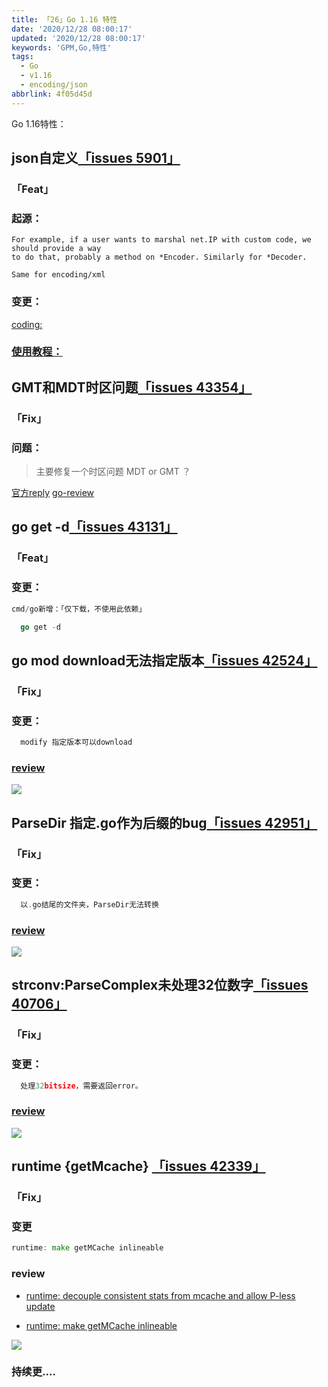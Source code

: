 ```yaml
---
title: 「26」Go 1.16 特性
date: '2020/12/28 08:00:17'
updated: '2020/12/28 08:00:17'
keywords: 'GPM,Go,特性'
tags:
  - Go
  - v1.16
  - encoding/json
abbrlink: 4f05d45d
---
```



Go 1.16特性：
<!--more -->

## json自定义[「issues 5901」](https://github.com/golang/go/issues/5901)
### 「Feat」
### 起源：

```
For example, if a user wants to marshal net.IP with custom code, we should provide a way
to do that, probably a method on *Encoder. Similarly for *Decoder.

Same for encoding/xml
```

### 变更：

[coding:](https://go-review.googlesource.com/c/go/+/31091)

### [使用教程：](https://github.com/golang/go/issues/5901#issuecomment-566269861)


## GMT和MDT时区问题[「issues 43354」](https://github.com/golang/go/issues/43354)
### 「Fix」

### 问题：
>主要修复一个时区问题 MDT or GMT ？

[官方reply](https://github.com/golang/go/issues/43354#issuecomment-750490418)
[go-review](https://go-review.googlesource.com/c/go/+/280072/)



## go get -d[「issues 43131」](https://github.com/golang/go/issues/43131)
### 「Feat」
### 变更：
```go
cmd/go新增：「仅下载，不使用此依赖」

  go get -d

```
## go mod download无法指定版本[「issues 42524」](https://github.com/golang/go/issues/42524)

### 「Fix」
### 变更：
```go
  modify 指定版本可以download
```

### [review](https://go-review.googlesource.com/c/go/+/270520/)
![](https://crab-1251738482.cos.accelerate.myqcloud.com/clipboard_20201228_011910.png)



## ParseDir 指定.go作为后缀的bug[「issues 42951」](https://github.com/golang/go/issues/42951)

### 「Fix」
### 变更：

```go
  以.go结尾的文件夹，ParseDir无法转换
```

### [review](https://github.com/golang/go/commit/48838c35dc7c8e938a83db66faabf3a51f4adc3d)

![](https://crab-1251738482.cos.accelerate.myqcloud.com/clipboard_20201228_013355.png)




## strconv:ParseComplex未处理32位数字[「issues 40706」](https://github.com/golang/go/issues/40706)

### 「Fix」
### 变更：
```go
  处理32bitsize，需要返回error。
```

### [review](https://go-review.googlesource.com/c/go/+/248219/)
![](https://crab-1251738482.cos.accelerate.myqcloud.com/clipboard_20201228_051536.png)




## runtime {getMcache} [「issues 42339」](https://github.com/golang/go/issues/42339)

### 「Fix」
### 变更

```go
runtime: make getMCache inlineable

```

### review
* [runtime: decouple consistent stats from mcache and allow P-less update](https://go-review.googlesource.com/c/go/+/267158/)

* [runtime: make getMCache inlineable](https://go-review.googlesource.com/c/go/+/267157/)


![](https://crab-1251738482.cos.accelerate.myqcloud.com/clipboard_20201228_081048.png)
### 持续更....



